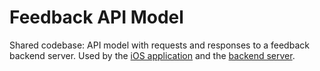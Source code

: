 # Feedback API Model

Shared codebase: API model with requests and responses to a feedback backend server. Used by the [iOS application](https://github.com/Sorix/whirr-feedback) and the [backend server](https://github.com/Sorix/whirr-feedback-backend).
